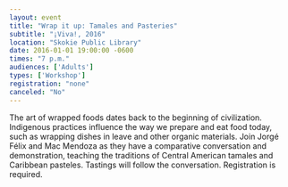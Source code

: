 ```yaml
---
layout: event
title: "Wrap it up: Tamales and Pasteries"
subtitle: "¡Viva!, 2016"
location: "Skokie Public Library"
date: 2016-01-01 19:00:00 -0600
times: "7 p.m."
audiences: ['Adults']
types: ['Workshop']
registration: "none"
canceled: "No"
---
```

The art of wrapped foods dates back to the beginning of civilization. Indigenous practices influence the way we prepare and eat food today, such as wrapping dishes in leave and other organic materials. Join Jorgé Félix and Mac Mendoza as they have a comparative conversation and demonstration, teaching the traditions of Central American tamales and Caribbean pasteles. Tastings will follow the conversation. Registration is required.
